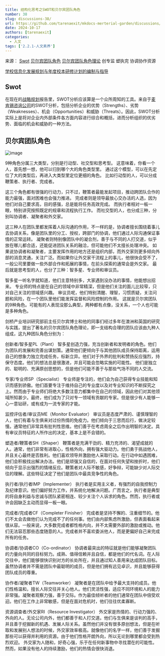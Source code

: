 ```yaml
---
title: 结构化思考之SWOT和贝尔宾团队角色
number: 38
slug: discussions-38/
url: https://github.com/tarenaexit/mkdocs-merterial-garden/discussions/38
date: 2024-10-17
authors: [tarenaexit]
categories: 
  - 人文
tags: ['2.2.1-人文素养']
---
```


来源：
[Swot](https://wiki.mbalib.com/wiki/Swot)
[贝尔宾团队角色](https://zhuanlan.zhihu.com/p/418992531) [贝尔宾团队角色理论](https://wiki.mbalib.com/wiki/%E8%B4%9D%E5%B0%94%E5%AE%BE%E5%9B%A2%E9%98%9F%E8%A7%92%E8%89%B2%E7%90%86%E8%AE%BA) 创专监 塑执完 协调协作资源
<!-- more -->
[学校信息化发展规划与年度校本研修计划的编制与指导](https://basic.smartedu.cn/teacherTraining/courseDetail?channelId=ad1c8b97-5008-47bf-8ed6-59ca3603974b&courseId=1080da02-120e-4d54-83fb-de5e283e9655&breadcrumb=%E4%B8%93%E4%B8%9A%E5%8F%91%E5%B1%95&libraryId=6b383154-49e6-4b81-bdc4-9ebc85d5306c&firstLevel=f5d12897-a2ac-4c49-9f94-5a0cdb36dfc6&secondLevel=45f8c5d9-030e-4ee0-8181-39e9ca065397&tag=%E6%8A%80%E6%9C%AF%E5%BA%94%E7%94%A8)

## Swot
在现在的[战略规划](https://wiki.mbalib.com/wiki/%E6%88%98%E7%95%A5%E8%A7%84%E5%88%92)报告里，SWOT分析应该算是一个众所周知的工具。来自于[麦肯锡咨询公司](https://wiki.mbalib.com/wiki/%E9%BA%A6%E8%82%AF%E9%94%A1%E5%92%A8%E8%AF%A2%E5%85%AC%E5%8F%B8)的SWOT分析，包括分析企业的优势（Strengths）、劣势（Weaknesses）、机会（Opportunities）和威胁（Threats）。因此，SWOT分析实际上是将对企业内外部条件各方面内容进行综合和概括，进而分析组织的优劣势、面临的机会和威胁的一种方法。

## 贝尔宾团队角色

![image](https://cdn.ccsyue.com/picx-images-hosting/master/20241017/image.2obinel750.webp)

9种角色分属三大类型，分别是行动型、社交型和思考型。
这意味着，你看一个人，首先想一想，他可以归到哪个大的角色类型里。
通过这个模型，可以在先定位了大的类型后，再进入大类型里定位更细的角色。
比如行动型的人，可以分成鞭策者、执行者、完成者。

这三个角色都有很强的行动力，只不过，鞭策者最能发起项目，推动跨团队合作的能力最强，面对困难也会强力推进。
完成者则是领导最放心交办活的人选，因为他们对自己要求高，目的感强，总是能将任务高效完成。
而执行者相对一板一眼，特别讲究按照既定的规章和流程执行工作。
而社交型的人，也分成三种，分别叫协调者、凝聚者和外交家。

这三种人在团队里都发挥着人际沟通的作用，不一样的是，协调者擅长围绕着事儿去协调关系，像是团队里的分工、授权，跨部门的协调，他们通过人际沟通保证事情的正常运转。
凝聚者则特别像团队中的凝合剂，善于与不同的人打交道，似乎放在哪儿都合适，还能促进团队关系的融洽，但可能他们不太擅长处理冲突。
如果说协调者和凝聚者，主要发挥作用的地方还是组织内部，而外交家则更多倾向外部的消息灵通，关注广泛。而如果你让外交家干流程上的事儿，他很快会受不了，一般公司里要做一些外部合作和拓展的事情，在前头探索的通常会是外交家。
最后就是思考型的人，也分了三种：智多星、专业师和审议员。

智多星一听名字就知道，他们主意特别多，大家遇到没办法的事情，他能想出招来。
专业师的特点是在自己的领域中非常精深，但是他们关注的面儿比较窄，只对自己关注的领域感兴趣。
审议员呢，他们特别清醒、理智，习惯质疑，关注问题和风险，在一个团队里他们能发挥监督和风险控制的作用。
这就是贝尔宾团队的9种角色。可能有的人表现没那么典型，两种都有点像，没关系，一个人也可能是多种角色。



剑桥产业培训研究部前主任贝尔宾博士和他的同事们经过多年在澳洲和英国的研究与实践，提出了著名的贝尔宾团队角色理论，即一支结构合理的团队应该由九种人组成，这九种团队角色分别为：

创新者/智多星PL（Plant）
智多星创造力强，充当创新者和发明者的角色。他们为团队的发展和完善出谋划策。通常他们更倾向于与其他团队成员保持距离，运用自己的想象力独立完成任务，标新立异。他们对于外界的批判和赞扬反应强烈，持保守态度。他们的想法总是很激进，并且可能会忽略实施的可能性。 他们是独立的、聪明的、充满原创思想的，但是他们可能不善于与那些气场不同的人交流。

专家/专业师SP（Specialist）
专业师是专注的，他们会为自己获得专业技能和知识而感到骄傲。他们首要专注于维持自己的专业度以及对专业知识的不断探究之上。然而由于专业师们将绝大多数注意力都集中在自己的领域，因此他们对其他领域所知甚少。最终，他们成为了只对专一领域有贡献的专家。但是很少有人能够一心一意钻研，或有成为一流专家的才能。

监控评估者/审议员ME（Monitor Evaluator）
审议员是态度严肃的、谨慎理智的人，他们有着与生俱来对过份热情的免疫力。他们倾向于三思而后行，做决定较慢。通常他们非常具有批判性思维。他们善于在考虑周全之后作出明智的决定。具有审议员特征的人所作出的决定，基本上是不会错的。

塑造者/鞭策者SH（Shaper）
鞭策者是充满干劲的、精力充沛的、渴望成就的人。通常，他们非常有进取心，性格外向，拥有强大驱动力。他们勇于挑战他人，并且关心最终是否胜利。他们喜欢领导并激励他人采取行动。在行动中如遇困难，他们会积极找出解决办法。他们是顽强又自信的，在面对任何失望和挫折时，他们倾向于显示出强烈的情绪反应。鞭策者对人际不敏感，好争辩，可能缺少对人际交往的理解。这些特征决定了他们是团队中最具竞争性的角色。

执行者/执行者IMP（Implementer）
执行者是实用主义者，有强烈的自我控制力及纪律意识。他们偏好努力工作，并系统化地解决问题。广而言之，执行者是典型的将自身利益与忠诚与团队紧密相连、较少关注个人诉求的角色。然而，执行者或许会因缺乏主动而显得一板一眼。

完成者/完成者CF（Completer Finisher）
完成者是坚持不懈的、注重细节的。他们不太会去做他们认为完成不了的任何事。他们由内部焦虑所激励，但表面看起来很从容。一般来说，大多数完成者都性格内向，并不太需要外部的激励或推动。他们无法容忍那些态度随意的人。完成者并不喜欢委派他人，而是更偏好自己来完成所有的任务。

协调者/协调者CO（Co-ordinator）
协调者最突出的特征就是他们能够凝聚团队的力量向共同的目标努力。成熟、值得信赖并且自信，都是他们的代名词。在人际交往中，他们能够很快识别对方的长处所在，并且通过知人善用来达成团队目标。虽然协调者并不需是团队中最聪明的成员，但是他们拥有远见卓识，并且能够获得团队成员的尊重。

协作者/凝聚者TW（Teamworker）
凝聚者是在团队中给予最大支持的成员。他们性格温和，擅长人际交往并关心他人。他们灵活性强，适应不同环境和人的能力非常强。凝聚者观察力强，善于交际。作为最佳倾听者的他们通常在团队中倍受欢迎。他们在工作上非常敏感，但是在面对危机时，他们往往优柔寡断。

资源调查者/外交家RI（Resource Investigator）
外交家是热情的、行动力强的、外向的人。无论公司内外，他们都善于和人打交道。他们与生俱来是谈判的高手，并且善于挖掘新的机遇、发展人际关系。虽然他们并没有很多原创想法，但是在听取和发展别人想法的时候，外交家效率极高。就像他们的名字一样，他们善于发掘那些可以获得并利用的资源。由于他们性格开朗外向，所以无论到哪里都会受到热烈欢迎。 外交家为人随和，好奇心强，乐于在任何新事物中寻找潜在的可能性。然而，如果没有他人的持续激励，他们的热情会很快消退。



<script src="https://giscus.app/client.js"
	data-repo="tarenaexit/mkdocs-merterial-garden"
	data-repo-id="RR_kgDOL4wNPw"
	data-mapping="number"
	data-term="38"
	data-reactions-enabled="1"
	data-emit-metadata="0"
	data-input-position="bottom"
	data-theme="light"
	data-lang="zh-CN"
	crossorigin="anonymous"
	async>
</script>
